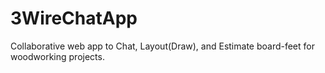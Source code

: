 # 3WireChatApp
Collaborative web app to Chat, Layout(Draw), and Estimate board-feet for woodworking projects.  
